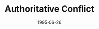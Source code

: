 ---
mission_id: authcon
slug: "authoritative-conflict"
editorsChoice:
title: "Authoritative Conflict"
authors: 
    - "Michael W. Moss"
date: 1995-06-26
filename: "authcon.zip"
description: "A modification of the Ramsees Hed mission that adds different enemies and items."
cover:
levelReplaced: RAMSHED
difficulty: no
bm:	no
fme: no
wax: no
three_do: no
voc: no
gmd: no
vue: no
lfd: no
base: "Modified Level" 
editors: 

---